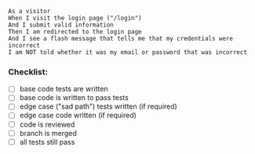 ```
As a visitor
When I visit the login page ("/login")
And I submit valid information
Then I am redirected to the login page
And I see a flash message that tells me that my credentials were incorrect
I am NOT told whether it was my email or password that was incorrect
```

### Checklist:

- [ ] base code tests are written
- [ ] base code is written to pass tests
- [ ] edge case ("sad path") tests written (if required)
- [ ] edge case code written (if required)
- [ ] code is reviewed
- [ ] branch is merged
- [ ] all tests still pass
